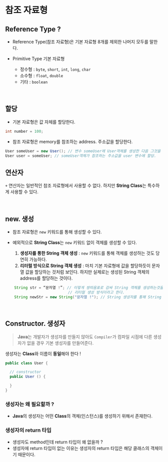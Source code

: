 # 참조 자료형

## Reference Type ?
- Reference Type(참조 자료형)은 기본 자료형 8개를 제외한 나머지 모두를 말한다.

- Primitive Type 기본 자료형
	- 정수형 : `byte`, `short`, `int`, `long`, `char`
	- 소수형 : `float`, `double`
	- 기타 : `boolean`

<br>

## 할당

- 기본 자료형은 값 자체를 할당한다.

```java
int number = 100;
```

- 참조 자료형은 memory를 참조하는 address. 주소값을 할당한다.

```java
User someUser = new User(); // 변수 someUser에 User객체를 생성한 다음 그것을 참조하는 주소값을 할당.
User user = someUser; // someUser객체가 참조하는 주소값을 user 변수에 할당.
```

## 연산자

 `+` 연산자는 일반적인 참조 자료형에서 사용할 수 없다. 하지만 **String Class**는 특수하게 사용할 수 있다.

<br>

## new. 생성

- 참조 자료형은 `new` 키워드를 통해 생성할 수 있다.

- 예외적으로 **String Class**는 `new` 키워드 없이 객체를 생성할 수 있다.
    1. **생성자를 통한 String 객체 생성** : `new` 키워드를 통해 객체를 생성하는 것도 당연히 가능하다.
    2. **리터럴 방식으로 String 객체 생성** : 마치 기본 자료형에 값을 할당하듯이 문자열 값을 할당하는 것처럼 보인다. 하지만 실제로는 생성된 String 객체의 address를 할당하는 것이다.


```java
    String str = “문자열 !”; // 이렇게 쌍따옴표로 감싸 String 객체를 생성하는것을 
    						// 리터럴 생성 방식이라고 한다.
    String newStr = new String("문자열 !"); // String 생성자를 통해 String 객체 생성
```

<br>

## Constructor. 생성자

> **Java**는 개발자가 생성자를 만들지 않아도 `Compiler`가 컴파일 시점에 다른 생성자가 없을 경우 기본 생성자를 만들어준다.
> 

생성자는 **Class**와 이름이 **동일**해야 한다 !

```java
public class User {

  // constructor
  public User () {

  }
}
```

### 생성자는 왜 필요할까 ?

- **Java**의 생성자는 어떤 **Class**의 객체(인스턴스)를 생성하기 위해서 존재한다.

### 생성자의 return 타입

- 생성자도 method인데 return 타입이 왜 없을까 ?
- 생성자에 return 타입이 없는 이유는 생성자의 return 타입은 해당 클래스의 객체이기 때문이다.
